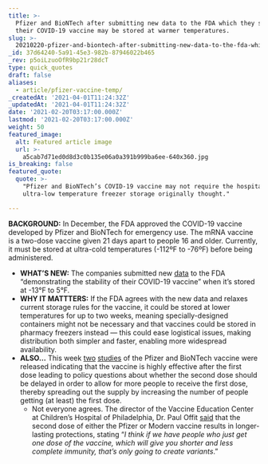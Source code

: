 ```yaml
---
title: >-
  Pfizer and BioNTech after submitting new data to the FDA which they say shows
  their COVID-19 vaccine may be stored at warmer temperatures.
slug: >-
  20210220-pfizer-and-biontech-after-submitting-new-data-to-the-fda-which-they-say-shows-their-covid
_id: 37d64240-5a91-45e3-982b-87946022b465
_rev: p5oiLzuoOfR9bp21r28dcT
type: quick_quotes
draft: false
aliases:
  - article/pfizer-vaccine-temp/
_createdAt: '2021-04-01T11:24:32Z'
_updatedAt: '2021-04-01T11:24:32Z'
date: '2021-02-20T03:17:00.000Z'
lastmod: '2021-02-20T03:17:00.000Z'
weight: 50
featured_image:
  alt: Featured article image
  url: >-
    a5cab7d71ed0d8d3c0b135e06a0a391b999ba6ee-640x360.jpg
is_breaking: false
featured_quote:
  quote: >-
    "Pfizer and BioNTech’s COVID-19 vaccine may not require the hospital grade,
    ultra-low temperature freezer storage originally thought."

---
```

**BACKGROUND:** In December, the FDA approved the COVID-19 vaccine developed by Pfizer and BioNTech for emergency use. The mRNA vaccine is a two-dose vaccine given 21 days apart to people 16 and older. Currently, it must be stored at ultra-cold temperatures (-112ºF to -76ºF) before being administered.

* **WHAT’S NEW:** The companies submitted new [data](https://www.pfizer.com/news/press-release/press-release-detail/pfizer-and-biontech-submit-covid-19-vaccine-stability-data?linkId=111693985) to the FDA “demonstrating the stability of their COVID-19 vaccine” when it’s stored at -13°F to 5°F.
* **WHY IT MATTTERS:** If the FDA agrees with the new data and relaxes current storage rules for the vaccine, it could be stored at lower temperatures for up to two weeks, meaning specially-designed containers might not be necessary and that vaccines could be stored in pharmacy freezers instead — this could ease logistical issues, making distribution both simpler and faster, enabling more widespread availability.
* **ALSO…** This week [two](https://www.nejm.org/doi/full/10.1056/NEJMc2036242) [studies](https://www.thelancet.com/journals/lancet/article/PIIS0140-6736(21)00448-7/fulltext) of the Pfizer and BioNTech vaccine were released indicating that the vaccine is highly effective after the first dose leading to policy questions about whether the second dose should be delayed in order to allow for more people to receive the first dose, thereby spreading out the supply by increasing the number of people getting (at least) the first dose.
  * Not everyone agrees. The director of the Vaccine Education Center at Children’s Hospital of Philadelphia, Dr. Paul Offit [said](https://www.cnbc.com/2021/02/18/the-second-dose-of-covid-vaccine-is-needed-for-complete-immunity-infectious-disease-specialist-says.html) that the second dose of either the Pfizer or Modern vaccine results in longer-lasting protections, stating “_I think if we have people who just get one dose of the vaccine, which will give you shorter and less complete immunity, that’s only going to create variants_.”